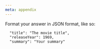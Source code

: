 ```yaml
---
meta: appendix
---
```

Format your answer in JSON format, like so:

```
  "title": "The movie title",
  "releaseYear": 1969,
  "summary": "Your summary"
```
